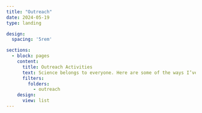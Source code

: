 ```yaml
---
title: "Outreach"
date: 2024-05-19
type: landing

design:
  spacing: '5rem'

sections:
  - block: pages
    content:
      title: Outreach Activities
      text: Science belongs to everyone. Here are some of the ways I’ve shared it.
      filters:
        folders:
          - outreach
    design:
      view: list
---
```

